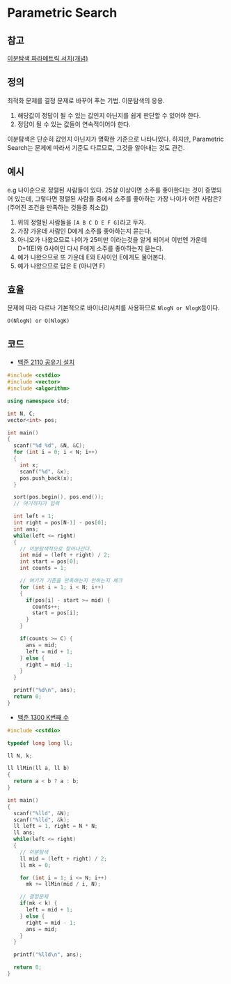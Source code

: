# Parametric Search

## 참고

[이분탐색 파라메트릭 서치(개념)](http://sarah950716.tistory.com/16)

## 정의

최적화 문제를 결정 문제로 바꾸어 푸는 기법. 이분탐색의 응용.

1. 해당값이 정답이 될 수 있는 값인지 아닌지를 쉽게 판단할 수 있어야 한다.
2. 정답이 될 수 있는 값들이 연속적이어야 한다.

이분탐색은 단순히 값인지 아닌지가 명확한 기준으로 나타나있다. 하지만, Parametric Search는 문제에 따라서 기준도 다르므로, 그것을 알아내는 것도 관건.

## 예시

e.g 나이순으로 정렬된 사람들이 있다. 25살 이상이면 소주를 좋아한다는 것이 증명되어 있는데, 그렇다면 정렬된 사람들 중에서 소주를 좋아하는 가장 나이가 어린 사람은?(주어진 조건을 만족하는 것들중 최소값)

1. 위의 정렬된 사람들을 `[A B C D E F G]`라고 두자.
2. 가장 가운데 사람인 D에게 소주를 좋아하는지 묻는다.
3. 아니오가 나왔으므로 나이가 25미만 이라는것을 알게 되어서 이번엔 가운데 D+1(E)와 G사이인 다시 F에게 소주를 좋아하는지 묻는다.
4. 예가 나왔으므로 또 가운데 E와 E사이인 E에게도 물어본다.
5. 예가 나왔으므로 답은 E (아니면 F)

## 효율

문제에 따라 다르나 기본적으로 바이너리서치를 사용하므로 `NlogN or NlogK`등이다.

```
O(NlogN) or O(NlogK)
```

## 코드

- [백준 2110 공유기 설치](https://www.acmicpc.net/problem/2110)

```c++
#include <cstdio>
#include <vector>
#include <algorithm>

using namespace std;

int N, C;
vector<int> pos;

int main()
{
  scanf("%d %d", &N, &C);
  for (int i = 0; i < N; i++)
  {
    int x;
    scanf("%d", &x);
    pos.push_back(x);
  }

  sort(pos.begin(), pos.end());
  // 여기까지가 입력

  int left = 1;
  int right = pos[N-1] - pos[0];
  int ans;
  while(left <= right)
  {
    // 이분탐색적으로 찾아나간다.
    int mid = (left + right) / 2;
    int start = pos[0];
    int counts = 1;

    // 여기가 기준을 만족하는지 안하는지 체크
    for (int i = 1; i < N; i++)
    {
      if(pos[i] - start >= mid) {
        counts++;
        start = pos[i];
      }
    }

    if(counts >= C) {
      ans = mid;
      left = mid + 1;
    } else {
      right = mid -1;
    }
  }

  printf("%d\n", ans);
  return 0;
}
```

- [백준 1300 K번째 수](https://www.acmicpc.net/problem/1300)

```c++
#include <cstdio>

typedef long long ll;

ll N, k;

ll llMin(ll a, ll b)
{
  return a < b ? a : b;
}

int main()
{
  scanf("%lld", &N);
  scanf("%lld", &k);
  ll left = 1, right = N * N;
  ll ans;
  while(left <= right)
  {
    // 이분탐색
    ll mid = (left + right) / 2;
    ll mk = 0;

    for (int i = 1; i <= N; i++)
      mk += llMin(mid / i, N);

    // 결정문제
    if(mk < k) {
      left = mid + 1;
    } else {
      right = mid - 1;
      ans = mid;
    }
  }

  printf("%lld\n", ans);

  return 0;
}
```
